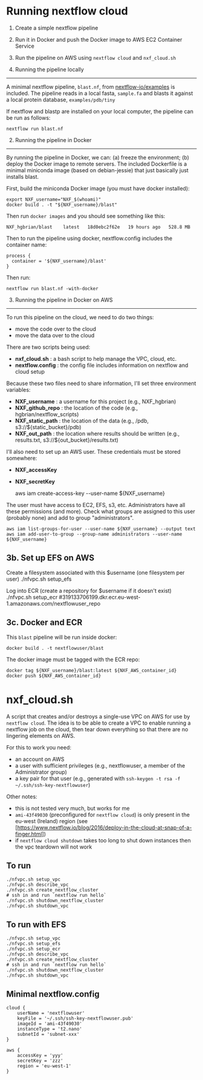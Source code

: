 Running nextflow cloud
======================

1. Create a simple nextflow pipeline
2. Run it in Docker and push the Docker image to AWS EC2 Container Service
3. Run the pipeline on AWS using `nextflow cloud` and `nxf_cloud.sh`


1. Running the pipeline locally
-------------------------------
A minimal nextflow pipeline, `blast.nf`, from 
[nextflow-io/examples](https://www.github.com/nextflow-io/examples) is included.
The pipeline reads in a local fasta, `sample.fa` 
and blasts it against a local protein database, `examples/pdb/tiny`

If nextflow and blastp are installed on your local computer, the pipeline can be run as follows:

    nextflow run blast.nf


2. Running the pipeline in Docker
---------------------------------
By running the pipeline in Docker, we can:
(a) freeze the environment;
(b) deploy the Docker image to remote servers.
The included Dockerfile is a minimal miniconda image (based on debian-jessie) 
that just basically just installs blast.

First, build the miniconda Docker image (you must have docker installed):

    export NXF_username="NXF_$(whoami)"
    docker build . -t "${NXF_username}/blast"

Then run `docker images` and you should see something like this:
    
    NXF_hgbrian/blast    latest   18d0ebc2f62e   19 hours ago   528.8 MB

Then to run the pipeline using docker, nextflow.config includes the container name:

    process {
      container = '${NXF_username}/blast'
    }
    
Then run:

    nextflow run blast.nf -with-docker



3. Running the pipeline in Docker on AWS
----------------------------------------
To run this pipeline on the cloud, we need to do two things:
- move the code over to the cloud
- move the data over to the cloud

There are two scripts being used:
- **nxf_cloud.sh** : a bash script to help manage the VPC, cloud, etc.
- **nextflow.config** : the config file includes information on nextflow and cloud setup


Because these two files need to share information, 
I'll set three environment variables:
- **NXF_username** : a username for this project (e.g., NXF_hgbrian)
- **NXF_github_repo** : the location of the code (e.g., hgbrian/nextflow_scripts)
- **NXF_static_path** : the location of the data (e.g., /pdb, s3://${static_bucket}/pdb)
- **NXF_out_path** : the location where results should be written (e.g., results.txt, s3://${out_bucket}/results.txt)

I'll also need to set up an AWS user. These credentials must be stored somewhere:
- **NXF_accessKey**
- **NXF_secretKey**

    aws iam create-access-key --user-name ${NXF_username}

The user must have access to EC2, EFS, s3, etc. 
Administrators have all these permissions (and more).
Check what groups are assigned to this user (probably none) and add to group "administrators".

    aws iam list-groups-for-user --user-name ${NXF_username} --output text
    aws iam add-user-to-group --group-name administrators --user-name ${NXF_username}


3b. Set up EFS on AWS
---------------------

Create a filesystem associated with this $username (one filesystem per user)
    ./nfvpc.sh setup_efs

Log into ECR (create a repository for $username if it doesn't exist)
    ./nfvpc.sh setup_ecr
    #319133706199.dkr.ecr.eu-west-1.amazonaws.com/nextflowuser_repo


3c. Docker and ECR
------------------
This `blast` pipeline will be run inside docker:

    docker build . -t nextflowuser/blast

The docker image must be tagged with the ECR repo:

    docker tag ${NXF_username}/blast:latest ${NXF_AWS_container_id}
    docker push ${NXF_AWS_container_id}




nxf_cloud.sh
============
A script that creates and/or destroys a single-use VPC on AWS for use by `nextflow cloud`. 
The idea is to be able to create a VPC to enable running a nextflow job on the cloud, 
then tear down everything so that there are no lingering elements on AWS. 

For this to work you need:

- an account on AWS
- a user with sufficient privileges (e.g., nextflowuser, a member of the Administrator group)
- a key pair for that user (e.g., generated with `ssh-keygen -t rsa -f ~/.ssh/ssh-key-nextflowuser`)

Other notes:

- this is not tested very much, but works for me
- `ami-43f49030` (preconfigured for `nextflow cloud`) is only present in the eu-west (Ireland) region
  (see [https://www.nextflow.io/blog/2016/deploy-in-the-cloud-at-snap-of-a-finger.html])
- if `nextflow cloud shutdown` takes too long to shut down instances then the vpc teardown
  will not work

To run
------

    ./nfvpc.sh setup_vpc
    ./nfvpc.sh describe_vpc
    ./nfvpc.sh create_nextflow_cluster
    # ssh in and run `nextflow run hello`
    ./nfvpc.sh shutdown_nextflow_cluster
    ./nfvpc.sh shutdown_vpc


To run with EFS
---------------
    ./nfvpc.sh setup_vpc
    ./nfvpc.sh setup_efs
    ./nfvpc.sh setup_ecr
    ./nfvpc.sh describe_vpc
    ./nfvpc.sh create_nextflow_cluster
    # ssh in and run `nextflow run hello`
    ./nfvpc.sh shutdown_nextflow_cluster
    ./nfvpc.sh shutdown_vpc


Minimal nextflow.config
-----------------------

    cloud {
        userName = 'nextflowuser'
        keyFile = '~/.ssh/ssh-key-nextflowuser.pub'
        imageId = 'ami-43f49030'
        instanceType = 't2.nano'
        subnetId = 'subnet-xxx'
    }

    aws {
        accessKey = 'yyy'
        secretKey = 'zzz'
        region = 'eu-west-1'
    }

